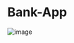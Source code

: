 # Bank-App

![image](https://user-images.githubusercontent.com/44865326/154795466-f554480c-a213-45cc-bdb4-2505671926b2.png)
